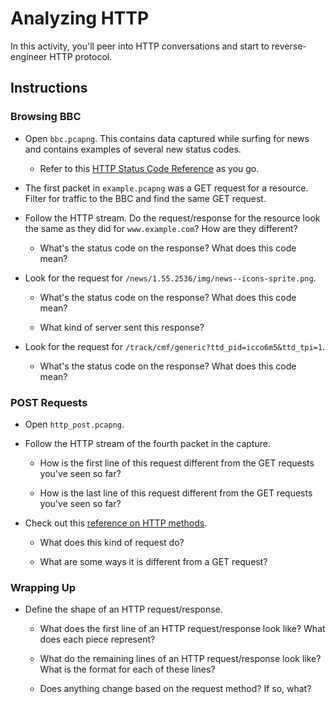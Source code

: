 # Analyzing HTTP

In this activity, you'll peer into HTTP conversations and start to reverse-engineer HTTP protocol.

## Instructions

### Browsing BBC

- Open `bbc.pcapng`. This contains data captured while surfing for news and contains examples of several new status codes.

  - Refer to this [HTTP Status Code Reference](https://developer.mozilla.org/en-US/docs/Web/HTTP/Status) as you go.

- The first packet in `example.pcapng` was a GET request for a resource. Filter for traffic to the BBC and find the same GET request.

- Follow the HTTP stream. Do the request/response for the resource look the same as they did for `www.example.com`? How are they different?

  - What's the status code on the response? What does this code mean?

- Look for the request for `/news/1.55.2536/img/news--icons-sprite.png`.

  - What's the status code on the response? What does this code mean?

  - What kind of server sent this response?

- Look for the request for `/track/cmf/generic?ttd_pid=icco6m5&ttd_tpi=1`.

  - What's the status code on the response? What does this code mean?

### POST Requests

- Open `http_post.pcapng`.

- Follow the HTTP stream of the fourth packet in the capture.

  - How is the first line of this request different from the GET requests you've seen so far?

  - How is the last line of this request different from the GET requests you've seen so far?

- Check out this [reference on HTTP methods](https://developer.mozilla.org/en-US/docs/Web/HTTP/Methods).

  - What does this kind of request do?

  - What are some ways it is different from a GET request?

### Wrapping Up

- Define the shape of an HTTP request/response.

  - What does the first line of an HTTP request/response look like? What does each piece represent?

  - What do the remaining lines of an HTTP request/response look like? What is the format for each of these lines?

  - Does anything change based on the request method? If so, what?
